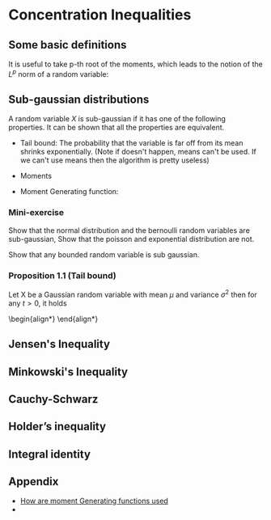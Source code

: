 # Concentration Inequalities

## Some basic definitions

It is useful to take p-th root of the moments, which leads to the
notion of the $L^p$ norm of a random variable:


## Sub-gaussian  distributions

A random variable $X$ is sub-gaussian if it has one of the following
properties. It can be shown that all the properties are equivalent.

* Tail bound: The probability that the variable is far off from its
  mean shrinks exponentially. (Note if doesn't happen, means can't be
  used. If we can't use means then the algorithm is pretty useless)
  
* Moments

* Moment Generating function:


### Mini-exercise

Show that the normal distribution and the bernoulli random variables
are sub-gaussian, Show that the poisson and exponential distribution
are not.

Show that any bounded random variable is sub gaussian.

### Proposition 1.1 (Tail bound)

Let X be a Gaussian random variable with mean $\mu$ and variance
$\sigma^2$ then for any $t > 0$, it holds


\begin{align*}
\end{align*}

## Jensen's Inequality

## Minkowski's Inequality

## Cauchy-Schwarz

## Holder’s inequality

## Integral identity



## Appendix

* [How are moment Generating functions used](https://towardsdatascience.com/moment-generating-function-explained-27821a739035)
* []()
